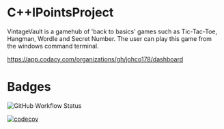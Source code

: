# C++lPointsProject

VintageVault is a gamehub of 'back to basics' games such as Tic-Tac-Toe, Hangman, Wordle and Secret Number.
The user can play this game from the windows command terminal.

https://app.codacy.com/organizations/gh/johco178/dashboard


# Badges
![GitHub Workflow Status](https://github.com/johco178/C-IPointsProject/actions/workflows/cmake-single-platform.yml/badge.svg)

[![codecov](https://codecov.io/github/johco178/C-IPointsProject/graph/badge.svg?token=6L90UPZ56N)](https://codecov.io/github/johco178/C-IPointsProject)
